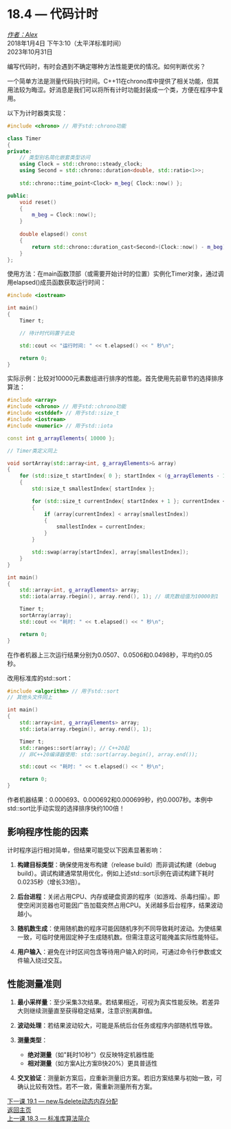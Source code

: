 18.4 — 代码计时  
================================================

[*作者：Alex*](https://www.learncpp.com/author/Alex/ "查看 Alex 的所有文章")  
2018年1月4日 下午3:10（太平洋标准时间）  
2023年10月31日  

编写代码时，有时会遇到不确定哪种方法性能更优的情况。如何判断优劣？  

一个简单方法是测量代码执行时间。C++11在chrono库中提供了相关功能，但其用法较为晦涩。好消息是我们可以将所有计时功能封装成一个类，方便在程序中复用。  

以下为计时器类实现：  

```cpp
#include <chrono> // 用于std::chrono功能

class Timer
{
private:
    // 类型别名简化嵌套类型访问
    using Clock = std::chrono::steady_clock;
    using Second = std::chrono::duration<double, std::ratio<1>>;
    
    std::chrono::time_point<Clock> m_beg{ Clock::now() };

public:
    void reset()
    {
        m_beg = Clock::now();
    }
    
    double elapsed() const
    {
        return std::chrono::duration_cast<Second>(Clock::now() - m_beg).count();
    }
};
```  

使用方法：在main函数顶部（或需要开始计时的位置）实例化Timer对象，通过调用elapsed()成员函数获取运行时间：  

```cpp
#include <iostream>

int main()
{
    Timer t;

    // 待计时代码置于此处

    std::cout << "运行时间: " << t.elapsed() << " 秒\n";

    return 0;
}
```  

实际示例：比较对10000元素数组进行排序的性能。首先使用先前章节的选择排序算法：  

```cpp
#include <array>
#include <chrono> // 用于std::chrono功能
#include <cstddef> // 用于std::size_t
#include <iostream>
#include <numeric> // 用于std::iota

const int g_arrayElements{ 10000 };

// Timer类定义同上

void sortArray(std::array<int, g_arrayElements>& array)
{
    for (std::size_t startIndex{ 0 }; startIndex < (g_arrayElements - 1); ++startIndex)
    {
        std::size_t smallestIndex{ startIndex };

        for (std::size_t currentIndex{ startIndex + 1 }; currentIndex < g_arrayElements; ++currentIndex)
        {
            if (array[currentIndex] < array[smallestIndex])
            {
                smallestIndex = currentIndex;
            }
        }

        std::swap(array[startIndex], array[smallestIndex]);
    }
}

int main()
{
    std::array<int, g_arrayElements> array;
    std::iota(array.rbegin(), array.rend(), 1); // 填充数组值为10000到1

    Timer t;
    sortArray(array);
    std::cout << "耗时: " << t.elapsed() << " 秒\n";

    return 0;
}
```  

在作者机器上三次运行结果分别为0.0507、0.0506和0.0498秒，平均约0.05秒。  

改用标准库的std::sort：  

```cpp
#include <algorithm> // 用于std::sort
// 其他头文件同上

int main()
{
    std::array<int, g_arrayElements> array;
    std::iota(array.rbegin(), array.rend(), 1);

    Timer t;
    std::ranges::sort(array); // C++20起
    // 非C++20编译器使用: std::sort(array.begin(), array.end());

    std::cout << "耗时: " << t.elapsed() << " 秒\n";

    return 0;
}
```  

作者机器结果：0.000693、0.000692和0.000699秒，约0.0007秒。本例中std::sort比手动实现的选择排序快约100倍！  

影响程序性能的因素  
----------------  

计时程序运行相对简单，但结果可能受以下因素显著影响：  

1. **构建目标类型**：确保使用发布构建（release build）而非调试构建（debug build）。调试构建通常禁用优化，例如上述std::sort示例在调试构建下耗时0.0235秒（增长33倍）。  

2. **后台进程**：关闭占用CPU、内存或硬盘资源的程序（如游戏、杀毒扫描）。即使空闲浏览器也可能因广告加载突然占用CPU。关闭越多后台程序，结果波动越小。  

3. **随机数生成**：使用随机数的程序可能因随机序列不同导致耗时波动。为使结果一致，可临时使用固定种子生成随机数。但需注意这可能掩盖实际性能特征。  

4. **用户输入**：避免在计时区间包含等待用户输入的时间，可通过命令行参数或文件输入绕过交互。  

性能测量准则  
----------------  

1. **最小采样量**：至少采集3次结果。若结果相近，可视为真实性能反映。若差异大则继续测量直至获得稳定结果，注意识别离群值。  

2. **波动处理**：若结果波动较大，可能是系统后台任务或程序内部随机性导致。  

3. **测量类型**：  
   - **绝对测量**（如"耗时10秒"）仅反映特定机器性能  
   - **相对测量**（如方案A比方案B快20%）更具普适性  

4. **交叉验证**：测量新方案后，应重新测量旧方案。若旧方案结果与初始一致，可确认比较有效性。若不一致，需重新测量所有方案。  

[下一课 19.1 — new与delete动态内存分配](Chapter-19/lesson19.1-dynamic-memory-allocation-with-new-and-delete.md)  
[返回主页](/)  
[上一课 18.3 — 标准库算法简介](Chapter-18/lesson18.3-introduction-to-standard-library-algorithms.md)